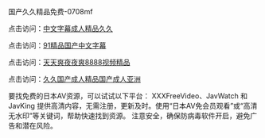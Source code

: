 国产久久精品免费-0708mf
					
点击访问：<a href="https://heiliaoxqkkct.pages.dev">中文字幕成人精品久久</a>

点击访问：<a href="https://heiliaoxwd5i8.pages.dev">91精品国产中文字幕</a>

点击访问：<a href="https://heiliaowzu4ur.pages.dev">天天爽夜夜爽8888视频精品</a>

点击访问：<a href="https://heiliaozj3tjd.pages.dev">久久国产成人精品国产成人亚洲</a>

要找免费的日本AV资源，可以试试以下平台：
XXXFreeVideo、JavWatch 和 JavKing 提供高清内容，无需注册，更新及时。使用“日本AV免会员观看”或“高清无水印”等关键词，帮助快速找到资源。
注意安全，确保防病毒软件开启，避免广告和潜在风险。

<span style="display:none;">[Canonical link](）</span>


